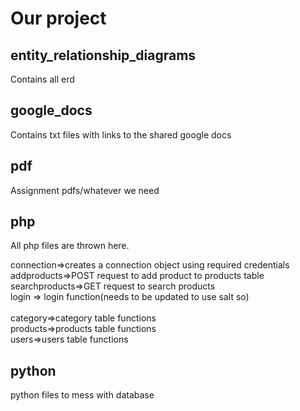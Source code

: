 # Our project

## entity_relationship_diagrams
Contains all erd 

## google_docs
Contains txt files with links to the shared google docs

## pdf
Assignment pdfs/whatever we need

## php
All php files are thrown here.

connection=>creates a connection object using required credentials<br>
addproducts=>POST request to add product to products table<br>
searchproducts=>GET request to search products<br>
login => login function(needs to be updated to use salt so)<br>
<br>
category=>category table functions<br>
products=>products table functions<br>
users=>users table functions

## python
python files to mess with database
